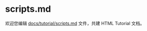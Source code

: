scripts.md
===

欢迎您编辑 <a target="__blank" href="https://github.com/jaywcjlove/html-tutorial/blob/master/docs/tutorial/scripts.md">docs/tutorial/scripts.md</a> 文件，共建 HTML Tutorial 文档。
